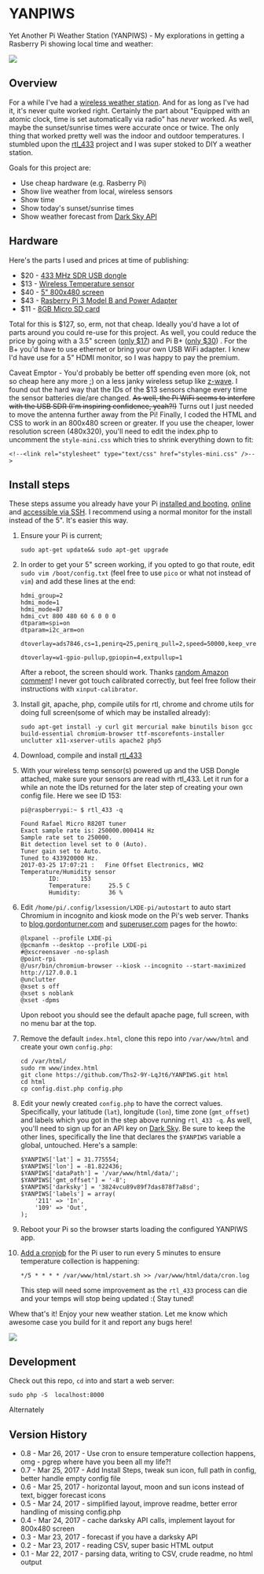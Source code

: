 # YANPIWS
Yet Another Pi Weather Station (YANPIWS) - My explorations in getting a Rasberry Pi 
showing local time and weather:

![](./YANPIWS.gif)

## Overview

For a while I've had a [wireless weather station](http://amzn.to/2nAxo3L).  And for as long as I've 
had it, it's never quite worked right.  Certainly the part about 
"Equipped with an atomic clock, time is set automatically via radio" has *never* worked.  As 
well, maybe the sunset/sunrise times were accurate once or twice.  The only thing 
that worked pretty well was the indoor and outdoor temperatures.  I stumbled upon the
[rtl_433](https://github.com/merbanan/rtl_433) project and I was super stoked
to DIY a weather station.  

Goals for this project are:

* Use cheap hardware (e.g. Rasberry Pi)
* Show live weather from local, wireless sensors
* Show time
* Show today's sunset/sunrise times
* Show weather forecast from [Dark Sky API](https://darksky.net/dev/)

## Hardware

Here's the parts I used and prices at time of publishing:

* $20 - [433 MHz SDR USB dongle](http://amzn.to/2nc5MhX)
* $13 - [Wireless Temperature sensor](http://amzn.to/2lVdhJ6)
* $40 - [5" 800x480 screen](http://amzn.to/2mRjWYT)
* $43 - [Rasberry Pi 3 Model B and Power Adapter](http://amzn.to/2nklto3)
* $11 - [8GB Micro SD card](http://amzn.to/2nRE9Pt)

Total for this is $127, so, erm, not that cheap.  Ideally you'd have a lot of 
parts around you could re-use for this project. As well, you could reduce the price by going with a 
3.5" screen ([only $17](http://amzn.to/2mCIxlg)) and Pi B+ ([only $30](http://amzn.to/2n5nioJ))
. For the B+ you'd have to use ethernet or bring your own USB WiFi 
adapter.  I knew I'd have use for a 5" HDMI monitor, so I was happy to pay the premium.

Caveat Emptor - You'd probably be better off spending even more (ok, not so cheap here any more ;)
on a less janky wireless setup like [z-wave](http://amzn.to/2n3RFLn). I found out the hard way that
the IDs of the $13 sensors change every time the sensor batteries die/are changed. ~~As well, the Pi WiFi 
seems to interfere with the USB SDR (I'm inspiring confidence, yeah?!)~~ Turns out I just needed to move
the antenna further away from the Pi! Finally, I coded the HTML
and CSS to work in an 800x480 screen or greater. If you use the cheaper, 
lower resolution screen (480x320), 
 you'll need to edit the index.php to uncomment the ``style-mini.css`` which tries to shrink
 everything down to fit:
```
<!--<link rel="stylesheet" type="text/css" href="styles-mini.css" />-->
```

## Install steps

These steps assume you already have your Pi 
[installed and booting](https://www.raspberrypi.org/documentation/installation/installing-images/README.md),
 [online](https://www.raspberrypi.org/documentation/configuration/wireless/README.md) 
 and [accessible via SSH](https://www.raspberrypi.org/documentation/remote-access/ssh/README.md). 
 I recommend using a normal monitor for the install instead of the 5". It's easier this way. 
1. Ensure your Pi is current;
    ```
    sudo apt-get update&& sudo apt-get upgrade
    ```
1. In order to get your 5" screen working, if you opted to go that route, edit ``sudo vim /boot/config.txt`` 
(feel free to use ``pico`` or what not instead of ``vim``) and add these lines at the end:
   ```
   hdmi_group=2
   hdmi_mode=1
   hdmi_mode=87
   hdmi_cvt 800 480 60 6 0 0 0
   dtparam=spi=on
   dtparam=i2c_arm=on
   
   dtoverlay=ads7846,cs=1,penirq=25,penirq_pull=2,speed=50000,keep_vref_on=0,swapxy=0,pmax=255,xohms=150,xmin=200,xmax=3900,ymin=200,ymax=3900
   
   dtoverlay=w1-gpio-pullup,gpiopin=4,extpullup=1
   ```
   After a reboot, the screen should work. 
   Thanks [random Amazon comment](https://www.amazon.com/gp/customer-reviews/R3QVPHGJAQIYGW/ref=cm_cr_dp_d_rvw_ttl?ie=UTF8&ASIN=B013JECYF2)!
   I never got touch calibrated correctly, but feel free follow their instructions with ``xinput-calibrator``.
1. Install git, apache, php, compile utils for rtl, chrome and chrome utils for doing 
full screen(some of which may be installed already):

   ```
   sudo apt-get install -y curl git mercurial make binutils bison gcc build-essential chromium-browser ttf-mscorefonts-installer unclutter x11-xserver-utils apache2 php5
   ```
1. Download, compile and install [rtl_433](https://github.com/merbanan/rtl_433)
1. With your wireless temp sensor(s) powered up and the USB Dongle attached, make sure your 
sensors are read with rtl_433. Let it run for a while an note the IDs returned for the later step
of creating your own config file.  Here we see ID 153:
   ```
   pi@raspberrypi:~ $ rtl_433 -q
   
   Found Rafael Micro R820T tuner
   Exact sample rate is: 250000.000414 Hz
   Sample rate set to 250000.
   Bit detection level set to 0 (Auto).
   Tuner gain set to Auto.
   Tuned to 433920000 Hz.
   2017-03-25 17:07:21 :   Fine Offset Electronics, WH2 Temperature/Humidity sensor
           ID:      153
           Temperature:     25.5 C
           Humidity:        36 %
   ```
1. Edit ``/home/pi/.config/lxsession/LXDE-pi/autostart`` to auto start Chromium in incognito and kiosk mode
on the Pi's web server.  Thanks
to [blog.gordonturner.com](https://blog.gordonturner.com/2016/12/29/raspberry-pi-full-screen-browser-raspbian-november-2016/)
and [superuser.com](https://superuser.com/questions/461035/disable-google-chrome-session-restore-functionality#618972)
 pages for the howto:
    ```
    @lxpanel --profile LXDE-pi
    @pcmanfm --desktop --profile LXDE-pi
    #@xscreensaver -no-splash
    @point-rpi
    @/usr/bin/chromium-browser --kiosk --incognito --start-maximized http://127.0.0.1
    @unclutter
    @xset s off
    @xset s noblank
    @xset -dpms
     ```
     Upon reboot you should see the default apache page, full screen, with no menu bar at the top.
1. Remove the default ``index.html``, clone this repo into ``/var/www/html`` and create your own 
``config.php``:
   ```
   cd /var/html/
   sudo rm www/index.html
   git clone https://github.com/Ths2-9Y-LqJt6/YANPIWS.git html
   cd html
   cp config.dist.php config.php
   ```
1. Edit your newly created ``config.php`` to have the correct values. 
Specifically, your latitude (``lat``),
longitude (``lon``), time zone (``gmt_offset``) and labels which you 
got in the step above running ``rtl_433 -q``. As well, you'll need to sign up for an API key
on [Dark Sky](https://darksky.net/dev/register). Be sure to keep the other lines, specifically
the line that declares the ``$YANPIWS`` variable a global, untouched.  Here's a sample:
    ```
    $YANPIWS['lat'] = 31.775554;
    $YANPIWS['lon'] = -81.822436;
    $YANPIWS['dataPath'] = '/var/www/html/data/';
    $YANPIWS['gmt_offset'] = '-8';
    $YANPIWS['darksky'] = '3824vcu89v89f7das878f7a8sd';
    $YANPIWS['labels'] = array(
        '211' => 'In',
        '109' => 'Out',
    );
    ```
1. Reboot your Pi so the browser starts loading the configured YANPIWS app.
1. [Add a cronjob](https://www.raspberrypi.org/documentation/linux/usage/cron.md) 
for the Pi user to run every 5 minutes to ensure temperature collection is happening:
    ```
    */5 * * * * /var/www/html/start.sh >> /var/www/html/data/cron.log

    ```
    This step will need some improvement as the ``rtl_433`` process can die and your temps will stop
    being updated :( Stay tuned!

Whew that's it!  Enjoy your new weather station. Let me know which awesome case you
 build for it and report any bugs here!
 
 
![](./product.jpg)


## Development

Check out this repo, ``cd`` into and start a web server:

```
sudo php -S  localhost:8000
```

Alternately

## Version History
* 0.8 - Mar 26, 2017 - Use cron to ensure temperature collection happens, omg - pgrep where have you been
all my life?!
* 0.7 - Mar 25, 2017 - Add Install Steps, tweak sun icon, full path in config, 
better handle empty config file
* 0.6 - Mar 25, 2017 - horizontal layout, moon and sun icons instead of text, bigger forecast icons
* 0.5 - Mar 24, 2017 - simplified layout, improve readme, better error handling of missing config.php
* 0.4 - Mar 24, 2017 - cache darksky API calls, implement layout for 800x480 screen
* 0.3 - Mar 23, 2017 - forecast if you have a darksky API
* 0.2 - Mar 23, 2017 - reading CSV, super basic HTML output
* 0.1 - Mar 22, 2017 - parsing data, writing to CSV, crude readme, no html output